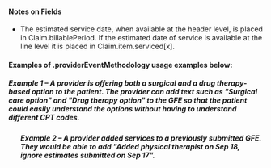 <h4 class="x_MsoNormal">Notes on Fields</h4>
<ul>
<li class="x_MsoNormal">The estimated service date, when available at the header level, is placed in Claim.billablePeriod. If the estimated date of service is available at the line level it is placed in  Claim.item.serviced[x]. </li>
</ul>

<h4 class="x_MsoNormal">Examples of .providerEventMethodology usage examples below:</h4>
<h5 class="x_MsoNormal">Example 1 –  A provider is offering both a surgical and a drug therapy-based option to the patient. The provider can add text such as "Surgical care option" and "Drug therapy option" to the GFE so that the patient could easily understand the options without having to understand different CPT codes.</h5> 
<ul>


<h5 class="x_MsoNormal">Example 2 – A provider added services to a previously submitted GFE. They would be able to add "Added physical therapist on Sep 18, ignore estimates submitted on Sep 17".</h5> 
